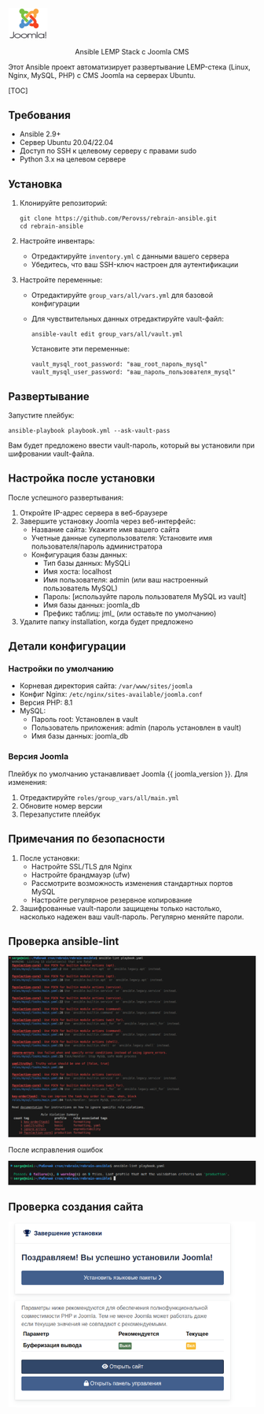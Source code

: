 <img src="joomla.png" alt="joomla" width=80/>

<p align="center">Ansible LEMP Stack с Joomla CMS</p>

Этот Ansible проект автоматизирует развертывание LEMP-стека (Linux, Nginx, MySQL, PHP) с CMS Joomla на серверах Ubuntu.

[TOC]

## Требования

- Ansible 2.9+
- Сервер Ubuntu 20.04/22.04
- Доступ по SSH к целевому серверу с правами sudo
- Python 3.x на целевом сервере

## Установка

1. Клонируйте репозиторий:

   ```
   git clone https://github.com/Perovss/rebrain-ansible.git
   cd rebrain-ansible
   ```

2. Настройте инвентарь:

   - Отредактируйте `inventory.yml` с данными вашего сервера
   - Убедитесь, что ваш SSH-ключ настроен для аутентификации

3. Настройте переменные:

   - Отредактируйте `group_vars/all/vars.yml` для базовой конфигурации

   - Для чувствительных данных отредактируйте vault-файл:

     ```
     ansible-vault edit group_vars/all/vault.yml
     ```

     Установите эти переменные:

     ```
     vault_mysql_root_password: "ваш_root_пароль_mysql"
     vault_mysql_user_password: "ваш_пароль_пользователя_mysql"
     ```

   

## Развертывание

Запустите плейбук:

```
ansible-playbook playbook.yml --ask-vault-pass
```

Вам будет предложено ввести vault-пароль, который вы установили при шифровании vault-файла.

## Настройка после установки

После успешного развертывания:

1. Откройте IP-адрес сервера в веб-браузере
2. Завершите установку Joomla через веб-интерфейс:
   - Название сайта: Укажите имя вашего сайта
   - Учетные данные суперпользователя: Установите имя пользователя/пароль администратора
   - Конфигурация базы данных:
     - Тип базы данных: MySQLi
     - Имя хоста: localhost
     - Имя пользователя: admin (или ваш настроенный пользователь MySQL)
     - Пароль: [используйте пароль пользователя MySQL из vault]
     - Имя базы данных: joomla_db
     - Префикс таблиц: jml_ (или оставьте по умолчанию)
3. Удалите папку installation, когда будет предложено

## Детали конфигурации

### Настройки по умолчанию

- Корневая директория сайта: `/var/www/sites/joomla`
- Конфиг Nginx: `/etc/nginx/sites-available/joomla.conf`
- Версия PHP: 8.1
- MySQL:
  - Пароль root: Установлен в vault
  - Пользователь приложения: admin (пароль установлен в vault)
  - Имя базы данных: joomla_db

### Версия Joomla

Плейбук по умолчанию устанавливает Joomla {{ joomla_version }}. Для изменения:

1. Отредактируйте `roles/group_vars/all/main.yml`
2. Обновите номер версии
3. Перезапустите плейбук

## Примечания по безопасности

1. После установки:
   - Настройте SSL/TLS для Nginx
   - Настройте брандмауэр (ufw)
   - Рассмотрите возможность изменения стандартных портов MySQL
   - Настройте регулярное резервное копирование
2. Зашифрованные vault-пароли защищены только настолько, насколько надежен ваш vault-пароль. Регулярно меняйте пароли.

## Проверка ansible-lint

![](ansible_lint.png)

После исправления ошибок

![Проверка создания сайта](ansible_lint_finish.png)



## Проверка создания сайта

![](finish.png)